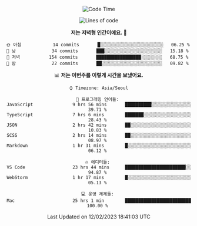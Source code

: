 <div align='center'>
 
<!--START_SECTION:waka-->
![Code Time](http://img.shields.io/badge/Code%20Time-2%2C355%20hrs%205%20mins-blue)

![Lines of code](https://img.shields.io/badge/%EC%A0%80%EB%8A%94%20%EC%97%AC%ED%83%9C%EA%B9%8C%EC%A7%80%20-307%20Thousand%20%EC%A4%84%EC%9D%98%20%EC%BD%94%EB%93%9C%EB%A5%BC%20%EC%9E%91%EC%84%B1%ED%96%88%EC%96%B4%EC%9A%94.-blue)

**저는 저녁형 인간이에요. 🦉** 

```text
🌞 아침            14 commits       █░░░░░░░░░░░░░░░░░░░░░░░░   06.25 % 
🌆 낮　            34 commits       ███░░░░░░░░░░░░░░░░░░░░░░   15.18 % 
🌃 저녁           154 commits       █████████████████░░░░░░░░   68.75 % 
🌙 밤　            22 commits       ██░░░░░░░░░░░░░░░░░░░░░░░   09.82 % 

```


📊 **저는 이번주를 이렇게 시간을 보냈어요.** 

```text
⌚︎ Timezone: Asia/Seoul

💬 프로그래밍 언어들: 
JavaScript               9 hrs 56 mins       ██████████░░░░░░░░░░░░░░░   39.71 % 
TypeScript               7 hrs 6 mins        ███████░░░░░░░░░░░░░░░░░░   28.43 % 
JSON                     2 hrs 42 mins       ██░░░░░░░░░░░░░░░░░░░░░░░   10.83 % 
SCSS                     2 hrs 14 mins       ██░░░░░░░░░░░░░░░░░░░░░░░   08.97 % 
Markdown                 1 hr 31 mins        █░░░░░░░░░░░░░░░░░░░░░░░░   06.12 % 

🔥 에디터들: 
VS Code                  23 hrs 44 mins      ███████████████████████░░   94.87 % 
WebStorm                 1 hr 17 mins        █░░░░░░░░░░░░░░░░░░░░░░░░   05.13 % 

💻 운영 체제들: 
Mac                      25 hrs 1 min        █████████████████████████   100.00 % 

```


 Last Updated on 12/02/2023 18:41:03 UTC
<!--END_SECTION:waka-->
 </div>
<!---
Emewjin/Emewjin is a ✨ special ✨ repository because its `README.md` (this file) appears on your GitHub profile.
You can click the Preview link to take a look at your changes.
--->
